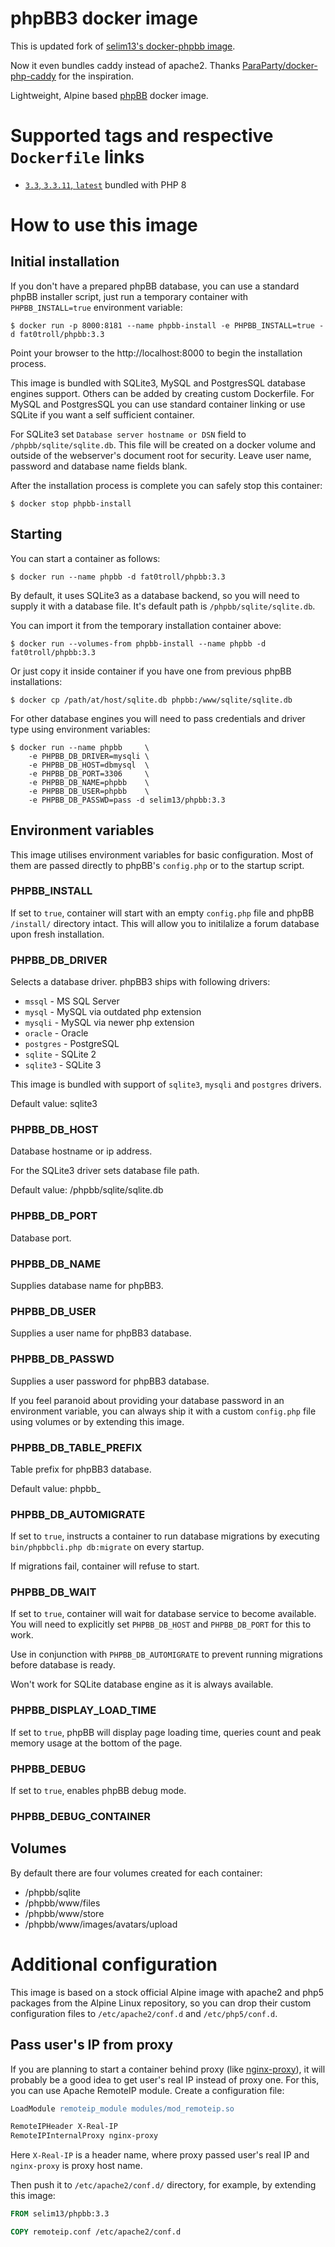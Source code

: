 # phpBB3 docker image

This is updated fork of [selim13's docker-phpbb image](https://github.com/selim13/docker-phpbb).

Now it even bundles caddy instead of apache2. Thanks
[ParaParty/docker-php-caddy](https://github.com/ParaParty/docker-php-caddy) for the inspiration.

Lightweight, Alpine based [phpBB](https://www.phpbb.com/) docker image.

# Supported tags and respective `Dockerfile` links

- [`3.3`, `3.3.11`, `latest`](https://github.com/fat0troll/docker-phpbb/blob/master/Dockerfile) bundled with PHP 8

# How to use this image

## Initial installation

If you don't have a prepared phpBB database, you can use a standard phpBB
installer script, just run a temporary container with `PHPBB_INSTALL=true`
environment variable:

```console
$ docker run -p 8000:8181 --name phpbb-install -e PHPBB_INSTALL=true -d fat0troll/phpbb:3.3
```

Point your browser to the http://localhost:8000 to begin the
installation process.

This image is bundled with SQLite3, MySQL and PostgresSQL database engines
support. Others can be added by creating custom Dockerfile. For MySQL and PostgresSQL
you can use standard container linking or use SQLite if you want a self
sufficient container.

For SQLite3 set `Database server hostname or DSN` field to `/phpbb/sqlite/sqlite.db`.
This file will be created on a docker volume and outside of the webserver's document root
for security. Leave user name, password and database name fields blank.

After the installation process is complete you can safely stop this container:

```console
$ docker stop phpbb-install
```

## Starting

You can start a container as follows:

```console
$ docker run --name phpbb -d fat0troll/phpbb:3.3
```

By default, it uses SQLite3 as a database backend, so you will need to supply
it with a database file. It's default path is `/phpbb/sqlite/sqlite.db`.

You can import it from the temporary installation container above:

```console
$ docker run --volumes-from phpbb-install --name phpbb -d fat0troll/phpbb:3.3
```

Or just copy it inside container if you have one from previous phpBB
installations:

```console
$ docker cp /path/at/host/sqlite.db phpbb:/www/sqlite/sqlite.db
```

For other database engines you will need to pass credentials and driver type
using environment variables:

```console
$ docker run --name phpbb     \
    -e PHPBB_DB_DRIVER=mysqli \
    -e PHPBB_DB_HOST=dbmysql  \
    -e PHPBB_DB_PORT=3306     \
    -e PHPBB_DB_NAME=phpbb    \
    -e PHPBB_DB_USER=phpbb    \
    -e PHPBB_DB_PASSWD=pass -d selim13/phpbb:3.3
```

## Environment variables

This image utilises environment variables for basic configuration. Most of
them are passed directly to phpBB's `config.php` or to the startup script.

### PHPBB_INSTALL

If set to `true`, container will start with an empty `config.php` file and
phpBB `/install/` directory intact. This will allow you to initilalize
a forum database upon fresh installation.

### PHPBB_DB_DRIVER

Selects a database driver. phpBB3 ships with following drivers:

- `mssql` - MS SQL Server
- `mysql` - MySQL via outdated php extension
- `mysqli` - MySQL via newer php extension
- `oracle` - Oracle
- `postgres` - PostgreSQL
- `sqlite` - SQLite 2
- `sqlite3` - SQLite 3

This image is bundled with support of `sqlite3`, `mysqli` and `postgres` drivers.

Default value: sqlite3

### PHPBB_DB_HOST

Database hostname or ip address.

For the SQLite3 driver sets database file path.

Default value: /phpbb/sqlite/sqlite.db

### PHPBB_DB_PORT

Database port.

### PHPBB_DB_NAME

Supplies database name for phpBB3.

### PHPBB_DB_USER

Supplies a user name for phpBB3 database.

### PHPBB_DB_PASSWD

Supplies a user password for phpBB3 database.

If you feel paranoid about providing your database password in an environment
variable, you can always ship it with a custom `config.php` file using volumes
or by extending this image.

### PHPBB_DB_TABLE_PREFIX

Table prefix for phpBB3 database.

Default value: phpbb\_

### PHPBB_DB_AUTOMIGRATE

If set to `true`, instructs a container to run database migrations by
executing `bin/phpbbcli.php db:migrate` on every startup.

If migrations fail, container will refuse to start.

### PHPBB_DB_WAIT

If set to `true`, container will wait for database service to become available.
You will need to explicitly set `PHPBB_DB_HOST` and `PHPBB_DB_PORT` for this
to work.

Use in conjunction with `PHPBB_DB_AUTOMIGRATE` to prevent running migrations
before database is ready.

Won't work for SQLite database engine as it is always available.

### PHPBB_DISPLAY_LOAD_TIME

If set to `true`, phpBB will display page loading time, queries count and peak memory
usage at the bottom of the page.

### PHPBB_DEBUG

If set to `true`, enables phpBB debug mode.

### PHPBB_DEBUG_CONTAINER

## Volumes

By default there are four volumes created for each container:

- /phpbb/sqlite
- /phpbb/www/files
- /phpbb/www/store
- /phpbb/www/images/avatars/upload

# Additional configuration

This image is based on a stock official Alpine image with apache2 and php5
packages from the Alpine Linux repository, so you can drop their custom
configuration files to `/etc/apache2/conf.d` and `/etc/php5/conf.d`.

## Pass user's IP from proxy

If you are planning to start a container behind proxy
(like [nginx-proxy](https://github.com/jwilder/nginx-proxy)), it will probably
be a good idea to get user's real IP instead of proxy one. For this, you can use
Apache RemoteIP module. Create a configuration file:

```apache
LoadModule remoteip_module modules/mod_remoteip.so

RemoteIPHeader X-Real-IP
RemoteIPInternalProxy nginx-proxy
```

Here `X-Real-IP` is a header name, where proxy passed user's real IP and
`nginx-proxy` is proxy host name.

Then push it to `/etc/apache2/conf.d/` directory, for example, by extending this
image:

```dockerfile
FROM selim13/phpbb:3.3

COPY remoteip.conf /etc/apache2/conf.d
```

